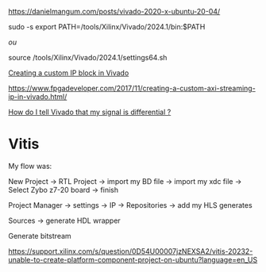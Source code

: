 
https://danielmangum.com/posts/vivado-2020-x-ubuntu-20-04/

sudo -s
export PATH=/tools/Xilinx/Vivado/2024.1/bin:$PATH

*ou*

source /tools/Xilinx/Vivado/2024.1/settings64.sh

[Creating a custom IP block in Vivado](https://www.fpgadeveloper.com/2014/08/creating-a-custom-ip-block-in-vivado.html/)

https://www.fpgadeveloper.com/2017/11/creating-a-custom-axi-streaming-ip-in-vivado.html/

[How do I tell Vivado that my signal is differential ?](https://support.xilinx.com/s/question/0D52E00006hpT6LSAU/how-do-i-tell-vivado-that-my-signal-is-differential?language=en_US)

# Vitis

My flow was:

New Project -> RTL Project -> import my BD file -> import my xdc file -> Select Zybo z7-20 board -> finish 

Project Manager -> settings -> IP -> Repositories -> add my HLS generates

Sources -> generate HDL wrapper

Generate bitstream

https://support.xilinx.com/s/question/0D54U00007jzNEXSA2/vitis-20232-unable-to-create-platform-component-project-on-ubuntu?language=en_US

